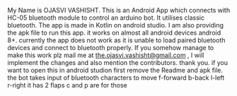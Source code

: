My Name is OJASVI VASHISHT.
This is an Android App which connects with HC-05 bluetooth module to control an arduino bot. It utilises classic bluetooth.
The app is made in Kotlin on android studio.
I am also providing the apk file to run this app.
it works on almost all android devices android 8+.
currently the app does not work as it is unable to load paired bluetooth devices and connect to bluetooth properly.
If you somehow manage to make this work plz mail me at the.ojasvi.vashisht@gmail.com , I will implement the changes and also mention the contributors.
thank you.
if you want to open this in android studion first remove the Readme and apk file.
the bot takes input of bluetooth characters to move 
f-forward
b-back
l-left
r-right
it has 2 flaps
c and p are for those 
